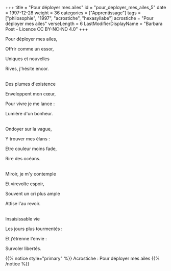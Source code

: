 +++
title = "Pour déployer mes ailes"
id = "pour_deployer_mes_ailes_5"
date = 1997-12-28
weight = 36
categories = ["Apprentissage"]
tags = ["philosophie", "1997", "acrostiche", "hexasyllabe"]
acrostiche = "Pour déployer mes ailes"
verseLength = 6
LastModifierDisplayName = "Barbara Post - Licence CC BY-NC-ND 4.0"
+++

Pour déployer mes ailes,

Offrir comme un essor,

Uniques et nouvelles

Rives, j'hésite encor.

 \
Des plumes d'existence

Enveloppent mon cœur,

Pour vivre je me lance :

Lumière d'un bonheur.

 \
Ondoyer sur la vague,

Y trouver mes élans :

Etre couleur moins fade,

Rire des océans.

 \
Miroir, je m'y contemple

Et virevolte espoir,

Souvent un cri plus ample

Attise l'au revoir.

 \
Insaisissable vie

Les jours plus tourmentés :

Et j'étrenne l'envie :

Survoler libertés.

{{% notice style="primary" %}}
Acrostiche : Pour déployer mes ailes
{{% /notice %}}

